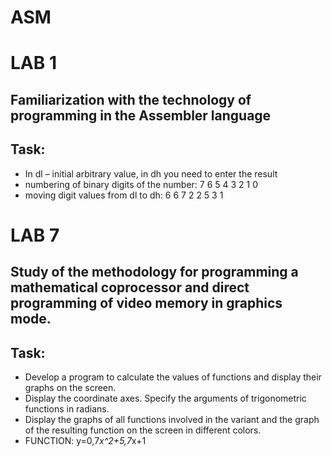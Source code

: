 # ASM

# LAB 1  
 
## Familiarization with the technology of programming in the Assembler language

## Task:

- In dl – initial arbitrary value, in dh you need to enter the result
- numbering of binary digits of the number: 7 6 5 4 3 2 1 0
- moving digit values ​​from dl to dh:        6 6 7 2 2 5 3 1

# LAB 7  

## Study of the methodology for programming a mathematical coprocessor and direct programming of video memory in graphics mode.

## Task:

- Develop a program to calculate the values ​​of functions and display their graphs on the screen. 
- Display the coordinate axes. Specify the arguments of trigonometric functions in radians. 
- Display the graphs of all functions involved in the variant and the graph of the resulting function on the screen in different colors.
- FUNCTION: y=0,7*x^2+5,7*x+1 
